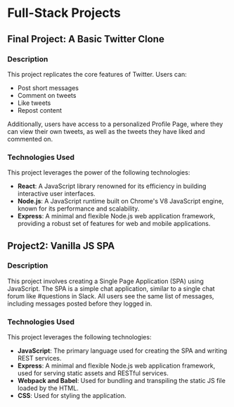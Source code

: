 # Full-Stack Projects

## Final Project: A Basic Twitter Clone

### Description

This project replicates the core features of Twitter. Users can:

- Post short messages
- Comment on tweets
- Like tweets
- Repost content

Additionally, users have access to a personalized Profile Page, where they can view their own tweets, as well as the tweets they have liked and commented on.

### Technologies Used

This project leverages the power of the following technologies:

- **React**: A JavaScript library renowned for its efficiency in building interactive user interfaces.
- **Node.js**: A JavaScript runtime built on Chrome's V8 JavaScript engine, known for its performance and scalability.
- **Express**: A minimal and flexible Node.js web application framework, providing a robust set of features for web and mobile applications.

## Project2: Vanilla JS SPA

### Description

This project involves creating a Single Page Application (SPA) using JavaScript. The SPA is a simple chat application, similar to a single chat forum like #questions in Slack. All users see the same list of messages, including messages posted before they logged in.

### Technologies Used

This project leverages the following technologies:

- **JavaScript**: The primary language used for creating the SPA and writing REST services.
- **Express**: A minimal and flexible Node.js web application framework, used for serving static assets and RESTful services.
- **Webpack and Babel**: Used for bundling and transpiling the static JS file loaded by the HTML.
- **CSS**: Used for styling the application.
